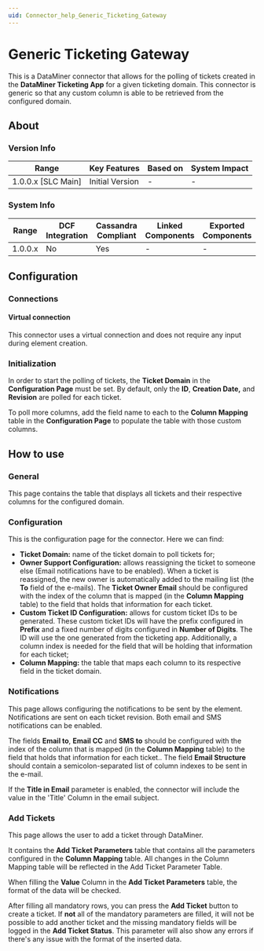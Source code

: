 ```yaml
---
uid: Connector_help_Generic_Ticketing_Gateway
---
```


# Generic Ticketing Gateway

This is a DataMiner connector that allows for the polling of tickets created in the **DataMiner Ticketing App** for a given ticketing domain. This connector is generic so that any custom column is able to be retrieved from the configured domain.

## About

### Version Info

| **Range**            | **Key Features** | **Based on** | **System Impact** |
|----------------------|------------------|--------------|-------------------|
| 1.0.0.x \[SLC Main\] | Initial Version  | \-           | \-                |

### System Info

| **Range** | **DCF Integration** | **Cassandra Compliant** | **Linked Components** | **Exported Components** |
|-----------|---------------------|-------------------------|-----------------------|-------------------------|
| 1.0.0.x   | No                  | Yes                     | \-                    | \-                      |

## Configuration

### Connections

#### Virtual connection

This connector uses a virtual connection and does not require any input during element creation.

### Initialization

In order to start the polling of tickets, the **Ticket Domain** in the **Configuration Page** must be set. By default, only the **ID**, **Creation Date,** and **Revision** are polled for each ticket.

To poll more columns, add the field name to each to the **Column Mapping** table in the **Configuration Page** to populate the table with those custom columns.

## How to use

### General

This page contains the table that displays all tickets and their respective columns for the configured domain.

### Configuration

This is the configuration page for the connector. Here we can find:

- **Ticket Domain:** name of the ticket domain to poll tickets for;
- **Owner Support Configuration:** allows reassigning the ticket to someone else (Email notifications have to be enabled). When a ticket is reassigned, the new owner is automatically added to the mailing list (the **To** field of the e-mails). The **Ticket Owner Email** should be configured with the index of the column that is mapped (in the **Column Mapping** table) to the field that holds that information for each ticket.
- **Custom Ticket ID Configuration:** allows for custom ticket IDs to be generated. These custom ticket IDs will have the prefix configured in **Prefix** and a fixed number of digits configured in **Number of Digits**. The ID will use the one generated from the ticketing app. Additionally, a column index is needed for the field that will be holding that information for each ticket;
- **Column Mapping:** the table that maps each column to its respective field in the ticket domain.

### Notifications

This page allows configuring the notifications to be sent by the element. Notifications are sent on each ticket revision. Both email and SMS notifications can be enabled.

The fields **Email to**, **Email CC** and **SMS to** should be configured with the index of the column that is mapped (in the **Column Mapping** table) to the field that holds that information for each ticket.. The field **Email Structure** should contain a semicolon-separated list of column indexes to be sent in the e-mail.

If the **Title in Email** parameter is enabled, the connector will include the value in the 'Title' Column in the email subject.

### Add Tickets

This page allows the user to add a ticket through DataMiner.

It contains the **Add Ticket Parameters** table that contains all the parameters configured in the **Column Mapping** table. All changes in the Column Mapping table will be reflected in the Add Ticket Parameter Table.

When filling the **Value** Column in the **Add Ticket Parameters** table, the format of the data will be checked.

After filling all mandatory rows, you can press the **Add Ticket** button to create a ticket. If **not** all of the mandatory parameters are filled, it will not be possible to add another ticket and the missing mandatory fields will be logged in the **Add Ticket Status**. This parameter will also show any errors if there's any issue with the format of the inserted data.
